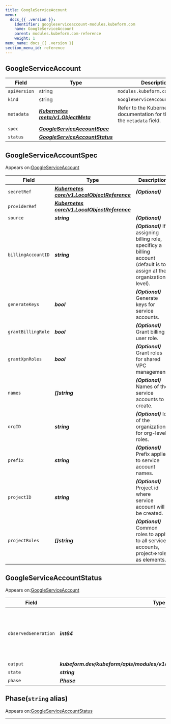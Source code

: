 ```yaml
---
title: GoogleServiceAccount
menu:
  docs_{{ .version }}:
    identifier: googleserviceaccount-modules.kubeform.com
    name: GoogleServiceAccount
    parent: modules.kubeform.com-reference
    weight: 1
menu_name: docs_{{ .version }}
section_menu_id: reference
---
```


## GoogleServiceAccount
| Field | Type | Description |
| ------ | ----- | ----------- |
| `apiVersion` | string | `modules.kubeform.com/v1alpha1` |
|    `kind` | string | `GoogleServiceAccount` |
| `metadata` | ***[Kubernetes meta/v1.ObjectMeta](https://kubernetes.io/docs/reference/generated/kubernetes-api/v1.13/#objectmeta-v1-meta)***|Refer to the Kubernetes API documentation for the fields of the `metadata` field.|
| `spec` | ***[GoogleServiceAccountSpec](#googleserviceaccountspec)***||
| `status` | ***[GoogleServiceAccountStatus](#googleserviceaccountstatus)***||
## GoogleServiceAccountSpec

Appears on:[GoogleServiceAccount](#googleserviceaccount)

| Field | Type | Description |
| ------ | ----- | ----------- |
| `secretRef` | ***[Kubernetes core/v1.LocalObjectReference](https://kubernetes.io/docs/reference/generated/kubernetes-api/v1.13/#localobjectreference-v1-core)***| ***(Optional)*** |
| `providerRef` | ***[Kubernetes core/v1.LocalObjectReference](https://kubernetes.io/docs/reference/generated/kubernetes-api/v1.13/#localobjectreference-v1-core)***||
| `source` | ***string***| ***(Optional)*** |
| `billingAccountID` | ***string***| ***(Optional)*** If assigning billing role, specificy a billing account (default is to assign at the organizational level).|
| `generateKeys` | ***bool***| ***(Optional)*** Generate keys for service accounts.|
| `grantBillingRole` | ***bool***| ***(Optional)*** Grant billing user role.|
| `grantXpnRoles` | ***bool***| ***(Optional)*** Grant roles for shared VPC management.|
| `names` | ***[]string***| ***(Optional)*** Names of the service accounts to create.|
| `orgID` | ***string***| ***(Optional)*** Id of the organization for org-level roles.|
| `prefix` | ***string***| ***(Optional)*** Prefix applied to service account names.|
| `projectID` | ***string***| ***(Optional)*** Project id where service account will be created.|
| `projectRoles` | ***[]string***| ***(Optional)*** Common roles to apply to all service accounts, project=>role as elements.|
## GoogleServiceAccountStatus

Appears on:[GoogleServiceAccount](#googleserviceaccount)

| Field | Type | Description |
| ------ | ----- | ----------- |
| `observedGeneration` | ***int64***| ***(Optional)*** Resource generation, which is updated on mutation by the API Server.|
| `output` | ***kubeform.dev/kubeform/apis/modules/v1alpha1.GoogleServiceAccountOutput***| ***(Optional)*** |
| `state` | ***string***| ***(Optional)*** |
| `phase` | ***[Phase](#phase)***| ***(Optional)*** |
## Phase(`string` alias)

Appears on:[GoogleServiceAccountStatus](#googleserviceaccountstatus)

---
